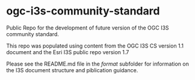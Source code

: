 # ogc-i3s-community-standard

Public Repo for the development of future version of the OGC I3S community standard.

This repo was populated using content from the OGC I3S CS version 1.1 document and the Esri I3S public repo version 1.7

Please see the README.md file in the _format_ subfolder for information on the I3S document structure and piblication guidance.
